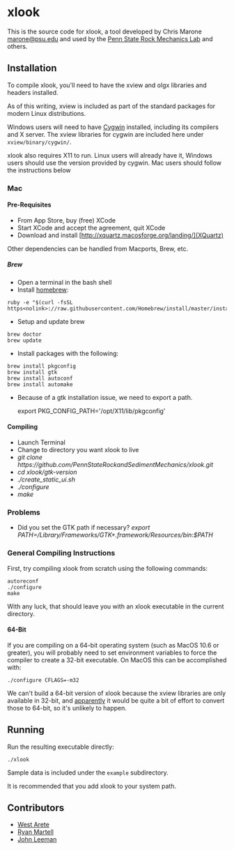 # xlook

This is the source code for xlook, a tool developed by Chris Marone
<marone@psu.edu> and used by the [Penn State Rock Mechanics
Lab](http://rockmechanics.psu.edu) and others.

## Installation
To compile xlook, you'll need to have the xview and olgx libraries and headers
installed.

As of this writing, xview is included as part of the standard packages
for modern Linux distributions.

Windows users will need to have [Cygwin](http://www.cygwin.com/) installed,
including its compilers and X server. The xview libraries for cygwin are
included here under `xview/binary/cygwin/`.

xlook also requires X11 to run. Linux users will already have it, Windows users
should use the version provided by cygwin. Mac users should follow the instructions
below

### Mac

#### Pre-Requisites

- From App Store, buy (free) XCode
- Start XCode and accept the agreement, quit XCode
- Download and install [http://xquartz.macosforge.org/landing/](XQuartz)

Other dependencies can be handled from Macports, Brew, etc.

##### Brew
- Open a terminal in the bash shell
- Install [homebrew](http://brew.sh):
```
ruby -e "$(curl -fsSL https<nolink>://raw.githubusercontent.com/Homebrew/install/master/install)"
```
- Setup and update brew

```
brew doctor
brew update
```

- Install packages with the following:

```
brew install pkgconfig
brew install gtk
brew install autoconf
brew install automake
```
- Because of a gtk installation issue, we need to export a path.

    export PKG_CONFIG_PATH='/opt/X11/lib/pkgconfig'

#### Compiling
- Launch Terminal
- Change to directory you want xlook to live
- *git clone https<nolink>://github.com/PennStateRockandSedimentMechanics/xlook.git*
- *cd xlook/gtk-version*
- *./create_static_ui.sh*
- *./configure*
- *make*

### Problems
- Did you set the GTK path if necessary? *export PATH=/Library/Frameworks/GTK+.framework/Resources/bin:$PATH*

### General Compiling Instructions

First, try compiling xlook from scratch using the following commands:

```
autoreconf
./configure
make
```

With any luck, that should leave you with an xlook executable in the current
directory.

#### 64-Bit

If you are compiling on a 64-bit operating system (such as MacOS 10.6 or
    greater), you will probably need to set environment variables to
    force the compiler to create a 32-bit executable. On MacOS this can be
    accomplished with:

```
./configure CFLAGS=-m32
```

We can't build a 64-bit version of xlook because the xview libraries are only
available in 32-bit, and
[apparently](http://www.physionet.org/physiotools/xview/#64-bit) it would be
quite a bit of effort to convert those to 64-bit, so it's unlikely to happen.

## Running

Run the resulting executable directly:

```
./xlook
```

Sample data is included under the `example` subdirectory.

It is recommended that you add xlook to your system path.

## Contributors
- [West Arete](http://westarete.com/)
- [Ryan Martell](http://www.martellventures.com)
- [John Leeman](http://www.johnrleeman.com)
